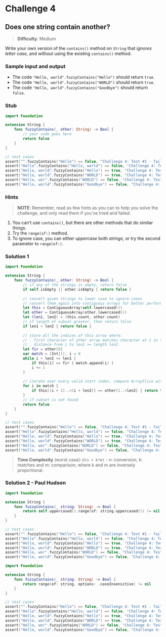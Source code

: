 # Challenge 4

## Does one string contain another?

> **Difficulty**: Medium

Write your own version of the `contains()` method on `String` that *ignores letter case*, and
*without* using the existing `contains()` method.

### Sample input and output

- The code `"Hello, world".fuzzyContains("Hello")` should return `true`.
- The code `"Hello, world".fuzzyContains("WORLD")` should return `true`.
- The code `"Hello, world".fuzzyContains("Goodbye")` should return `false`.

### Stub

``` swift
import Foundation

extension String {
    func fuzzyContains(_ other: String) -> Bool {
        // your code goes here
        return false
    }
}

// test cases
assert("".fuzzyContains("Hello") == false, "Challenge 4: Test #1 - failed")
assert("Hello".fuzzyContains("Hello, world") == false, "Challenge 4: Test #1 - failed")
assert("Hello, world".fuzzyContains("Hello") == true, "Challenge 4: Test #1 - failed")
assert("Hello, world".fuzzyContains("WORLD") == true, "Challenge 4: Test #2 - failed")
assert("Hello, wor".fuzzyContains("WORLD") == false, "Challenge 4: Test #2 - failed")
assert("Hello, world".fuzzyContains("Goodbye") == false, "Challenge 4: Test #3 - failed")
```

### Hints

> **NOTE**: Remember, read as few hints as you can to help you solve the challenge, and only read them if you’ve tried and failed.

1. You can’t use `contains()`, but there are other methods that do similar things.
2. Try the `range(of:)` method.
3. To ignore case, you can either *uppercase* both *strings*, or try the second parameter to `range(of:)`.

### Solution 1

``` swift
import Foundation

extension String {
    func fuzzyContains(_ other: String) -> Bool {
        // if any of the strings is empty, return false
        if self.isEmpty || other.isEmpty { return false }
        
        // convert given strings to lower case to ignore cases
        // convert them again into contiguous arrays for better performance
        let this = ContiguousArray(self.lowercased())
        let other = ContiguousArray(other.lowercased())
        let (len1, len2) = (this.count, other.count)
        // if length of subset greater, then return false
        if len1 < len2 { return false }
        
        // store all the indices of this array where:
        // . first character of other array matches character at i in this array
        // . distance from i to len1 >= length len2
        let fir = other[0]
        var match = [Int](), i = 0
        while i + len2 <= len1 {
            if this[i] == fir { match.append(i) }
            i += 1
        }
        
        // iterate over every valid start index, compare ArraySlice with other
        for i in match {
            if this[(i + 1)..<(i + len2)] == other[1..<len2] { return true }
        }
        // if subset is not found
        return false
    }
}

// test cases
assert("".fuzzyContains("Hello") == false, "Challenge 4: Test #1 - failed")
assert("Hello".fuzzyContains("Hello, world") == false, "Challenge 4: Test #2 - failed")
assert("Hello, world".fuzzyContains("Hello") == true, "Challenge 4: Test #3 - failed")
assert("Hello, world".fuzzyContains("WORLD") == true, "Challenge 4: Test #4 - failed")
assert("Hello, wor".fuzzyContains("WORLD") == false, "Challenge 4: Test #5 - failed")
assert("Hello, world".fuzzyContains("Goodbye") == false, "Challenge 4: Test #6 - failed")
```

> **Time Complexity** (worst case): `O(n + k*m)` - n: conversion, k: matches and m: comparison; where k and m are inversely proportional.

### Solution 2 - Paul Hudson

``` swift
import Foundation

extension String {
    func fuzzyContains(_ string: String) -> Bool {
        return self.uppercased().range(of: string.uppercased()) != nil
    }
}

// test cases
assert("".fuzzyContains("Hello") == false, "Challenge 4: Test #1 - failed")
assert("Hello".fuzzyContains("Hello, world") == false, "Challenge 4: Test #2 - failed")
assert("Hello, world".fuzzyContains("Hello") == true, "Challenge 4: Test #3 - failed")
assert("Hello, world".fuzzyContains("WORLD") == true, "Challenge 4: Test #4 - failed")
assert("Hello, wor".fuzzyContains("WORLD") == false, "Challenge 4: Test #5 - failed")
assert("Hello, world".fuzzyContains("Goodbye") == false, "Challenge 4: Test #6 - failed")
```

``` swift
import Foundation

extension String {
    func fuzzyContains(_ string: String) -> Bool {
        return range(of: string, options: .caseInsensitive) != nil
    }
}

// test cases
assert("".fuzzyContains("Hello") == false, "Challenge 4: Test #1 - failed")
assert("Hello".fuzzyContains("Hello, world") == false, "Challenge 4: Test #2 - failed")
assert("Hello, world".fuzzyContains("Hello") == true, "Challenge 4: Test #3 - failed")
assert("Hello, world".fuzzyContains("WORLD") == true, "Challenge 4: Test #4 - failed")
assert("Hello, wor".fuzzyContains("WORLD") == false, "Challenge 4: Test #5 - failed")
assert("Hello, world".fuzzyContains("Goodbye") == false, "Challenge 4: Test #6 - failed")
```
